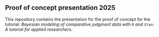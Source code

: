 ## Proof of concept presentation 2025

This repository contains the presentation for the proof of concept for the tutorial: *Bayesian modeling of comparative judgment data with `R` and `Stan`: A tutorial for applied researchers*.
